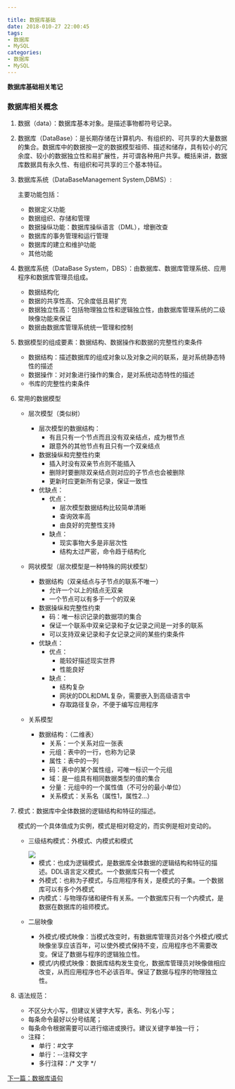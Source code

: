 ```yaml
---

title: 数据库基础
date: 2018-010-27 22:00:45
tags:
- 数据库
- MySQL
categories:
- 数据库
- MySQL
---
```


**数据库基础相关笔记**

<!--more-->

### 数据库相关概念

1. 数据（data）：数据库基本对象。是描述事物都符号记录。

2. 数据库（DataBase）：是长期存储在计算机内、有组织的、可共享的大量数据的集合。数据库中的数据按一定的数据模型祖师、描述和储存，具有较小的冗余度、较小的数据独立性和易扩展性，并可谓各种用户共享。概括来讲，数据库数据具有永久性、有组织和可共享的三个基本特征。

3. 数据库系统（DataBaseManagement System,DBMS）:

   主要功能包括：

   - 数据定义功能
   - 数据组织、存储和管理
   - 数据操纵功能：数据库操纵语言（DML），增删改查
   - 数据库的事务管理和运行管理
   - 数据库的建立和维护功能
   - 其他功能

4. 数据库系统（DataBase System，DBS）：由数据库、数据库管理系统、应用程序和数据库管理员组成。

   - 数据结构化
   - 数据的共享性高、冗余度低且易扩充
   - 数据独立性高：包括物理独立性和逻辑独立性，由数据库管理系统的二级映像功能来保证
   - 数据由数据库管理系统统一管理和控制

5. 数据模型的组成要素：数据结构、数据操作和数据的完整性约束条件

   - 数据结构：描述数据库的组成对象以及对象之间的联系，是对系统静态特性的描述
   - 数据操作：对对象进行操作的集合，是对系统动态特性的描述
   - 书库的完整性约束条件

6. 常用的数据模型

   - 层次模型（类似树）
     - 层次模型的数据结构：
       - 有且只有一个节点而且没有双亲结点，成为根节点
       - 跟意外的其他节点有且只有一个双亲结点
     - 数据操纵和完整性约束
       - 插入时没有双亲节点则不能插入
       - 删除时要删除双亲结点则对应的子节点也会被删除
       - 更新时应更新所有记录，保证一致性
     - 优缺点：
       - 优点：
         - 层次模型数据结构比较简单清晰
         - 查询效率高
         - 由良好的完整性支持
       - 缺点：
         - 现实事物大多是非层次性
         - 结构太过严密，命令趋于结构化

   - 网状模型（层次模型是一种特殊的网状模型）
     - 数据结构（双亲结点与子节点的联系不唯一）
       - 允许一个以上的结点无双亲
       - 一个节点可以有多于一个的双亲
     - 数据操纵和完整性约束
       - 码：唯一标识记录的数据项的集合
       - 保证一个联系中双亲记录和子女记录之间是一对多的联系
       - 可以支持双亲记录和子女记录之间的某些约束条件
     - 优缺点：
       - 优点：
         - 能较好描述现实世界
         - 性能良好
       - 缺点：
         - 结构复杂
         - 网状的DDL和DML复杂，需要嵌入到高级语言中
         - 存取路径复杂，不便于编写应用程序
   - 关系模型
     - 数据结构：（二维表）
       - 关系：一个关系对应一张表
       - 元组：表中的一行，也称为记录
       - 属性：表中的一列
       - 码：表中的某个属性组，可唯一标识一个元组
       - 域：是一组具有相同数据类型的值的集合
       - 分量：元组中的一个属性值（不可分的最小单位）
       - 关系模式：关系名（属性1，属性2...）

7. 模式：数据库中全体数据的逻辑结构和特征的描述。

   模式的一个具体值成为实例，模式是相对稳定的，而实例是相对变动的。

   - 三级结构模式：外模式、内模式和模式

     <img src="http://img.cdn.lemenk.top/DB1.PNG" />

     - 模式：也成为逻辑模式，是数据库全体数据的逻辑结构和特征的描述。DDL语言定义模式。一个数据库只有一个模式
     - 外模式：也称为子模式，与应用程序有关，是模式的子集。一个数据库可以有多个外模式
     - 内模式：与物理存储和硬件有关系。一个数据库只有一个内模式，是数据在数据库的祖师模式。

   - 二层映像

     - 外模式/模式映像：当模式改变时，有数据库管理员对各个外模式/模式映像坐享应该百年，可以使外模式保持不变，应用程序也不需要改变。保证了数据与程序的逻辑独立性。
     - 模式/内模式映像：数据库结构发生变化，数据库管理员对映像做相应改变，从而应用程序也不必该百年。保证了数据与程序的物理独立性。
   
8. 语法规范：

   - 不区分大小写，但建议关键字大写，表名、列名小写；
   - 每条命令最好以分号结尾；
   - 每条命令根据需要可以进行缩进或换行。建议关键字单独一行；
   - 注释：
     - 单行：#文字
     - 单行：--注释文字
     - 多行注释：/* 文字 */

<a href="./2018/11/25/MySQL学习笔记/">下一篇：数据库语句</a>